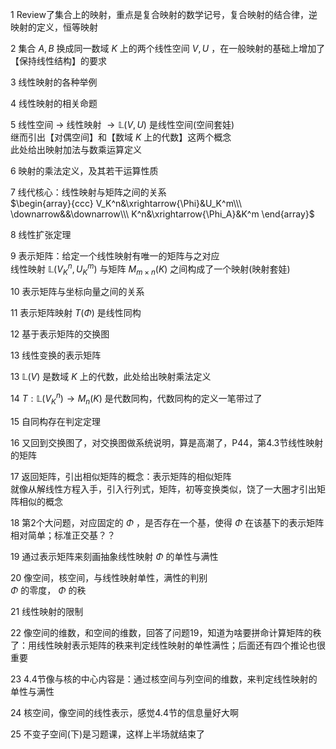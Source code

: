 1 Review了集合上的映射，重点是复合映射的数学记号，复合映射的结合律，逆映射的定义，恒等映射  
  
2 集合 $A,B$ 换成同一数域 $K$ 上的两个线性空间 $V,U$ ，在一般映射的基础上增加了【保持线性结构】的要求  
  
3 线性映射的各种举例  
  
4 线性映射的相关命题  
  
5 线性空间 $\to$ 线性映射 $\to\mathbb{L}(V,U)$ 是线性空间(空间套娃)  
继而引出【对偶空间】和【数域 $K$ 上的代数】这两个概念  
此处给出映射加法与数乘运算定义  
  
6 映射的乘法定义，及其若干运算性质  
  
7 线代核心：线性映射与矩阵之间的关系  
 $\begin{array}{ccc}  
V_K^n&\xrightarrow{\Phi}&U_K^m\\\  
\downarrow&&\downarrow\\\  
K^n&\xrightarrow{\Phi_A}&K^m  
\end{array}$  
  
8 线性扩张定理  
  
9 表示矩阵：给定一个线性映射有唯一的矩阵与之对应  
线性映射 $\mathbb{L}(V^n_K,U^m_K)$ 与矩阵 $M_{m\times n}(K)$ 之间构成了一个映射(映射套娃)  
  
10 表示矩阵与坐标向量之间的关系  
  
11 表示矩阵映射 $T(\Phi)$ 是线性同构  
  
12 基于表示矩阵的交换图  
  
13 线性变换的表示矩阵  
  
13  $\mathbb{L}(V)$ 是数域 $K$ 上的代数，此处给出映射乘法定义  
  
14  $T:\mathbb{L}(V^n_K)\rightarrow M_n(K)$ 是代数同构，代数同构的定义一笔带过了  
  
15 自同构存在判定定理  
  
16 又回到交换图了，对交换图做系统说明，算是高潮了，P44，第4.3节线性映射的矩阵  
  
17 返回矩阵，引出相似矩阵的概念：表示矩阵的相似矩阵  
就像从解线性方程入手，引入行列式，矩阵，初等变换类似，饶了一大圈才引出矩阵相似的概念  
  
18 第2个大问题，对应固定的 $\Phi$ ，是否存在一个基，使得 $\Phi$ 在该基下的表示矩阵相对简单；标准正交基？？  
  
19 通过表示矩阵来刻画抽象线性映射 $\Phi$ 的单性与满性  
  
20 像空间，核空间，与线性映射单性，满性的判别  
 $\Phi$ 的零度， $\Phi$ 的秩  
  
21 线性映射的限制  
  
22 像空间的维数，和空间的维数，回答了问题19，知道为啥要拼命计算矩阵的秩了：用线性映射表示矩阵的秩来判定线性映射的单性满性；后面还有四个推论也很重要  
  
23 4.4节像与核的中心内容是：通过核空间与列空间的维数，来判定线性映射的单性与满性  
  
24 核空间，像空间的线性表示，感觉4.4节的信息量好大啊  
  
25 不变子空间(下)是习题课，这样上半场就结束了  
